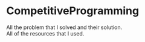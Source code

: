 # CompetitiveProgramming
All the problem that I solved and their solution. 
<br>
All of the resources that I used.
